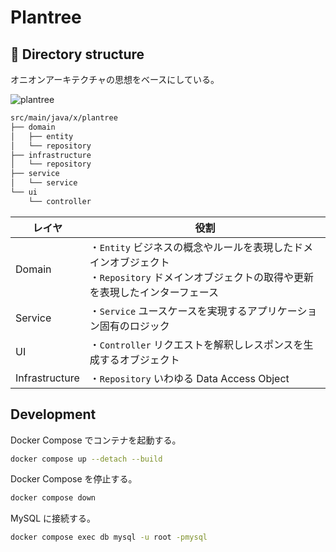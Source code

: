# Plantree

## 📂 Directory structure

オニオンアーキテクチャの思想をベースにしている。

![plantree](https://user-images.githubusercontent.com/57878514/221201697-34af7ad2-ef2f-45f8-891c-b8d0d5adde9d.png)

```bash
src/main/java/x/plantree
├── domain
│   ├── entity
│   └── repository
├── infrastructure
│   └── repository
├── service
│   └── service
└── ui
    └── controller
```

| レイヤ            | 役割                                                                                     |
|----------------|----------------------------------------------------------------------------------------|
| Domain         | ・`Entity` ビジネスの概念やルールを表現したドメインオブジェクト<br />・`Repository`  ドメインオブジェクトの取得や更新を表現したインターフェース |
| Service        | ・`Service` ユースケースを実現するアプリケーション固有のロジック                                                  |
| UI             | ・`Controller` リクエストを解釈しレスポンスを生成するオブジェクト                                                |
| Infrastructure | ・`Repository` いわゆる Data Access Object                                                  |

## Development

Docker Compose でコンテナを起動する。

```bash
docker compose up --detach --build
```

Docker Compose を停止する。

```bash
docker compose down
```

MySQL に接続する。

```bash
docker compose exec db mysql -u root -pmysql
```
